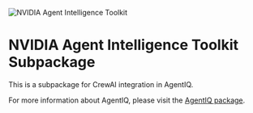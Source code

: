 <!--
SPDX-FileCopyrightText: Copyright (c) 2025, NVIDIA CORPORATION & AFFILIATES. All rights reserved.
SPDX-License-Identifier: Apache-2.0

Licensed under the Apache License, Version 2.0 (the "License");
you may not use this file except in compliance with the License.
You may obtain a copy of the License at

http:/www.apache.org/licenses/LICENSE-2.0

Unless required by applicable law or agreed to in writing, software
distributed under the License is distributed on an "AS IS" BASIS,
WITHOUT WARRANTIES OR CONDITIONS OF ANY KIND, either express or implied.
See the License for the specific language governing permissions and
limitations under the License.
-->

![NVIDIA Agent Intelligence Toolkit](https://media.githubusercontent.com/media/NVIDIA/AgentIQ/refs/heads/main/docs/source/_static/aiqtoolkit_banner.png "AgentIQ banner image")

# NVIDIA Agent Intelligence Toolkit Subpackage
This is a subpackage for CrewAI integration in AgentIQ.

For more information about AgentIQ, please visit the [AgentIQ package](https://pypi.org/project/aiqtoolkit/).
